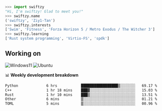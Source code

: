 ```python
>>> import swiftzy
"Hi, I'm swiftzy! Glad to meet you!"
>>> swiftzy.name
('swiftzy', 'Ziy1-Tan')
>>> swiftzy.interests
['Swim', 'Fitness', 'Forza Horizon 5 / Metro Exodus / The Witcher 3']
>>> swiftzy.learning
['Rust system programming', 'Virtio-FS', 'spdk']
```

## Working on

![Windows11](https://img.shields.io/badge/Windows%2011-00adef?style=flat-square&logo=windows&logoColor=ffffff)
![Ubuntu](https://img.shields.io/badge/Ubuntu%20(WSL)-dd4814?style=flat-square&logo=ubuntu&logoColor=ffffff)

📊 **Weekly development breakdown**
<!--START_SECTION:waka-->

```txt
Python             6 hrs           █████████████████▒░░░░░░░   69.17 %
C++                1 hr 18 mins    ███▓░░░░░░░░░░░░░░░░░░░░░   15.03 %
Rust               1 hr 10 mins    ███▒░░░░░░░░░░░░░░░░░░░░░   13.51 %
Other              6 mins          ▒░░░░░░░░░░░░░░░░░░░░░░░░   01.21 %
TOML               5 mins          ▒░░░░░░░░░░░░░░░░░░░░░░░░   00.96 %
```

<!--END_SECTION:waka-->

